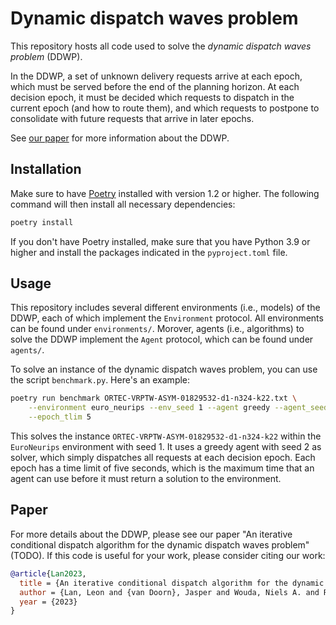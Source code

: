 # Dynamic dispatch waves problem
This repository hosts all code used to solve the *dynamic dispatch waves problem* (DDWP). 

In the DDWP, a set of unknown delivery requests arrive at each epoch, which must be served before the end of the planning horizon. 
At each decision epoch, it must be decided which requests to dispatch in the current epoch (and how to route them), and which requests to postpone to consolidate with future requests that arrive in later epochs.

See [our paper](#paper) for more information about the DDWP. 


## Installation
Make sure to have [Poetry](https://python-poetry.org/) installed with version 1.2 or higher. 
The following command will then install all necessary dependencies:

```bash
poetry install
```


If you don't have Poetry installed, make sure that you have Python 3.9 or higher and install the packages indicated in the `pyproject.toml` file. 

## Usage

This repository includes several different environments (i.e., models) of the DDWP, each of which implement the `Environment` protocol. 
All environments can be found under `environments/`.
Morover, agents (i.e., algorithms) to solve the DDWP implement the `Agent` protocol, which can be found under `agents/`.

To solve an instance of the dynamic dispatch waves problem, you can use the script `benchmark.py`. Here's an example:

``` bash
poetry run benchmark ORTEC-VRPTW-ASYM-01829532-d1-n324-k22.txt \
    --environment euro_neurips --env_seed 1 --agent greedy --agent_seed 2 \
    --epoch_tlim 5
```

This solves the instance `ORTEC-VRPTW-ASYM-01829532-d1-n324-k22` within the `EuroNeurips` environment with seed 1. 
It uses a greedy agent with seed 2 as solver, which simply dispatches all requests at each decision epoch.
Each epoch has a time limit of five seconds, which is the maximum time that an agent can use before it must return a solution to the environment.

## Paper

For more details about the DDWP, please see our paper "An iterative conditional dispatch algorithm for the dynamic dispatch waves problem" (TODO). If this code is useful for your work, please consider citing our work:

``` bibtex
@article{Lan2023,
  title = {An iterative conditional dispatch algorithm for the dynamic dispatch waves problem},
  author = {Lan, Leon and {van Doorn}, Jasper and Wouda, Niels A. and Rijal, Arpan and Bhulai, Sandjai},
  year = {2023}
}
```
